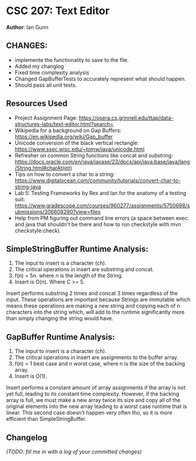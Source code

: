 # CSC 207: Text Editor

**Author**: Ian Gunn

## CHANGES:
* implemente the functionality to save to the file.
* Added my changlog
* Fixed time complexity analysis
* Changed GapBufferTests to accurately represent what should happen.
* Should pass all unit tests. 

## Resources Used

+ Project Assignment Page:
https://osera.cs.grinnell.edu/ttap/data-structures-labs/text-editor.html?search=
+ Wikipedia for a background on Gap Buffers:
https://en.wikipedia.org/wiki/Gap_buffer 
+ Unicode conversion of the black vertical rectangle:
https://www.ssec.wisc.edu/~tomw/java/unicode.html
+ Refresher on common String functions like concat and substring:
https://docs.oracle.com/en/java/javase/23/docs/api/java.base/java/lang/String.html#charAt(int)
+ Tips on how to convert a char to a string:
https://www.digitalocean.com/community/tutorials/convert-char-to-string-java
+ Lab 5: Testing Frameworks by Rex and Ian for the anatomy of a testing suit:
https://www.gradescope.com/courses/960277/assignments/5750698/submissions/306608280?view=files  
+ Help from PM figuring out command line errors (a space between exec: and java that shouldn't
be there and how to run checkstyle with mvn checkstyle:check).


## SimpleStringBuffer Runtime Analysis:
1. The input to insert is a character (ch).
2. The critical operations in insert are substring and concat.
3. f(n) = 5n. where n is the length of the String.
4. Insert is O(n). Where C >= 5. 

Insert performs substring 2 times and concat 3 times regardless of the input. 
These operations are important because Strings are immutable which means these
operations are making a new string and copying each of n characters into the string which, will add to the runtime significantly more
than simply changing the string would have.

## GapBuffer Runtime Analysis:
1. The input to insert is a character (ch).
2. The critical operations in insert are assignments to the buffer array.
3. f(n) = 1 best case and n worst case, where n is the size of the backing array.
4. Insert is O(1). 

Insert performs a constant amount of array assignments if the array is not yet full, leading to its constant time complexity.
However, if the backing array is full, we must make a new array twice its size and copy all of the original elements into the new array leading
to a worst case runtime that is linear. This second case doesn't happen very often tho, so it is more efficient than SimpleStringBuffer.

## Changelog

_(TODO: fill me in with a log of your committed changes)_

